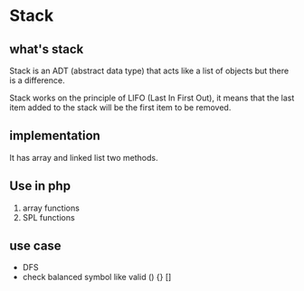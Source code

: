 # Stack

## what's stack

Stack is an ADT (abstract data type) that acts like a list of objects but there is a difference.

Stack works on the principle of LIFO (Last In First Out), it means that the last item added to the stack will be the first item to be removed.

## implementation

It has array and linked list two methods.

## Use in php

1. array functions 
2. SPL functions

## use case

- DFS
- check balanced symbol like valid () {} []

